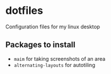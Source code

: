 # dotfiles
Configuration files for my linux desktop

## Packages to install
- `maim` for taking screenshots of an area
- `alternating-layouts` for autotiling